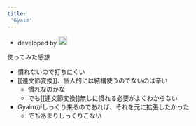 ```yaml
---
title:
 'Gyaim'
---
```


- developed by <img src='https://scrapbox.io/api/pages/blu3mo-public/masui/icon' alt='masui.icon' height="19.5"/>

使ってみた感想
- 慣れないので打ちにくい
- [[連文節変換]]、個人的には結構使うのでないのは辛い
    - 慣れなのかな
    - でも[[連文節変換]]無しに慣れる必要がよくわからない
- Gyaimがしっくり来るのであれば、それを元に拡張したかった
    - でもあまりしっくりこない